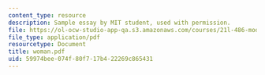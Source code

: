 ```yaml
---
content_type: resource
description: Sample essay by MIT student, used with permission.
file: https://ol-ocw-studio-app-qa.s3.amazonaws.com/courses/21l-486-modern-drama-spring-2006/59974bee074f80f717b422269c865431_woman.pdf
file_type: application/pdf
resourcetype: Document
title: woman.pdf
uid: 59974bee-074f-80f7-17b4-22269c865431
---
```

